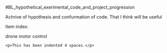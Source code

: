 #BL_hypothetical_exerimental_code_and_project_progression


Achrive of hypothesis and confurmation of code. 
That I think will be useful

Item index:

drone motor control

    <p>This has been indented 4 spaces.</p>


